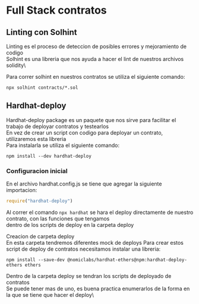 # Full Stack contratos

## Linting con Solhint

Linting es el proceso de deteccion de posibles errores y mejoramiento de codigo\
Solhint es una libreria que nos ayuda a hacer el lint de nuestros archivos solidity\

Para correr solhint en nuestros contratos se utiliza el siguiente comando:
```
npx solhint contracts/*.sol
```

## Hardhat-deploy

Hardhat-deploy package es un paquete que nos sirve para facilitar el trabajo de deployar contratos y testearlos\
En vez de crear un script con codigo para deployar un contrato, utilizaremos esta libreria\
Para instalarla se utiliza el siguiente comando:
```
npm install --dev hardhat-deploy
```

### Configuracion inicial

En el archivo hardhat.config.js se tiene que agregar la siguiente importacion:
```javascript
require("hardhat-deploy")
```
Al correr el comando `npx hardhat` se hara el deploy directamente de nuestro contrato, con las funciones que tengamos\
dentro de los scripts de deploy en la carpeta deploy

Creacion de carpeta deploy\
En esta carpeta tendremos diferentes mock de deploys
Para crear estos script de deploy de contratos necesitamos instalar una libreria:
```
npm install --save-dev @nomiclabs/hardhat-ethers@npm:hardhat-deploy-ethers ethers
```
Dentro de la carpeta deploy se tendran los scripts de deployado de contratos\
Se puede tener mas de uno, es buena practica enumerarlos de la forma en la que se tiene que hacer el deploy\